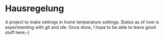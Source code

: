 # Hausregelung

A project to make settings in home temperature settings. 
Status as of now is experimenting with git and ide. 
Once done, I hope to be able to leave good stuff here;-)
